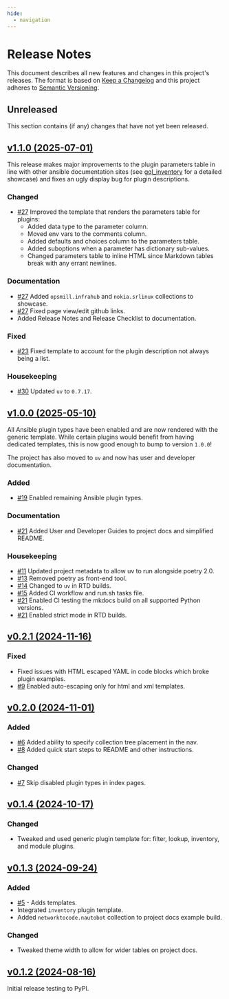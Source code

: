 ```yaml
---
hide:
  - navigation
---
```


# Release Notes

This document describes all new features and changes in this project's releases. The format is based on [Keep a Changelog](https://keepachangelog.com/en/1.0.0/) and this project adheres to [Semantic Versioning](https://semver.org/spec/v2.0.0.html).

## Unreleased

This section contains (if any) changes that have not yet been released.

## [v1.1.0 (2025-07-01)](https://github.com/cmsirbu/mkdocs-ansible-collection/releases/tag/v1.1.0)

This release makes major improvements to the plugin parameters table in line with other ansible documentation sites (see [gql_inventory](https://mkdocs-ansible-collection.readthedocs.io/en/latest/networktocode.nautobot/inventory/gql_inventory.html) for a detailed showcase) and fixes an ugly display bug for plugin descriptions.

### Changed

- [#27](https://github.com/cmsirbu/mkdocs-ansible-collection/pull/27) Improved the template that renders the parameters table for plugins:
    - Added data type to the parameter column.
    - Moved env vars to the comments column.
    - Added defaults and choices column to the parameters table.
    - Added suboptions when a parameter has dictionary sub-values.
    - Changed parameters table to inline HTML since Markdown tables break with any errant newlines.

### Documentation

- [#27](https://github.com/cmsirbu/mkdocs-ansible-collection/pull/27) Added `opsmill.infrahub` and `nokia.srlinux` collections to showcase.
- [#27](https://github.com/cmsirbu/mkdocs-ansible-collection/pull/27) Fixed page view/edit github links.
- Added Release Notes and Release Checklist to documentation.

### Fixed

- [#23](https://github.com/cmsirbu/mkdocs-ansible-collection/pull/23) Fixed template to account for the plugin description not always being a list.

### Housekeeping

- [#30](https://github.com/cmsirbu/mkdocs-ansible-collection/pull/30) Updated `uv` to `0.7.17`.

## [v1.0.0 (2025-05-10)](https://github.com/cmsirbu/mkdocs-ansible-collection/releases/tag/v1.0.0)

All Ansible plugin types have been enabled and are now rendered with the generic template. While certain plugins would benefit from having dedicated templates, this is now good enough to bump to version `1.0.0`!

The project has also moved to `uv` and now has user and developer documentation.

### Added

- [#19](https://github.com/cmsirbu/mkdocs-ansible-collection/pull/19) Enabled remaining Ansible plugin types.

### Documentation

- [#21](https://github.com/cmsirbu/mkdocs-ansible-collection/pull/21) Added User and Developer Guides to project docs and simplified README.

### Housekeeping

- [#11](https://github.com/cmsirbu/mkdocs-ansible-collection/pull/11) Updated project metadata to allow uv to run alongside poetry 2.0.
- [#13](https://github.com/cmsirbu/mkdocs-ansible-collection/pull/13) Removed poetry as front-end tool.
- [#14](https://github.com/cmsirbu/mkdocs-ansible-collection/pull/14) Changed to `uv` in RTD builds.
- [#15](https://github.com/cmsirbu/mkdocs-ansible-collection/pull/15) Added CI workflow and run.sh tasks file.
- [#21](https://github.com/cmsirbu/mkdocs-ansible-collection/pull/21) Enabled CI testing the mkdocs build on all supported Python versions.
- [#21](https://github.com/cmsirbu/mkdocs-ansible-collection/pull/21) Enabled strict mode in RTD builds.

## [v0.2.1 (2024-11-16)](https://github.com/cmsirbu/mkdocs-ansible-collection/releases/tag/v0.2.1)

### Fixed

- Fixed issues with HTML escaped YAML in code blocks which broke plugin examples.
- [#9](https://github.com/cmsirbu/mkdocs-ansible-collection/pull/9) Enabled auto-escaping only for html and xml templates.

## [v0.2.0 (2024-11-01)](https://github.com/cmsirbu/mkdocs-ansible-collection/releases/tag/v0.2.0)

### Added

- [#6](https://github.com/cmsirbu/mkdocs-ansible-collection/pull/6) Added ability to specify collection tree placement in the nav.
- [#8](https://github.com/cmsirbu/mkdocs-ansible-collection/pull/8) Added quick start steps to README and other instructions.

### Changed

- [#7](https://github.com/cmsirbu/mkdocs-ansible-collection/pull/7) Skip disabled plugin types in index pages.

## [v0.1.4 (2024-10-17)](https://github.com/cmsirbu/mkdocs-ansible-collection/releases/tag/v0.1.4)

### Changed

- Tweaked and used generic plugin template for: filter, lookup, inventory, and module plugins.

## [v0.1.3 (2024-09-24)](https://github.com/cmsirbu/mkdocs-ansible-collection/releases/tag/v0.1.3)

### Added

- [#5](https://github.com/cmsirbu/mkdocs-ansible-collection/pull/5) - Adds templates.
- Integrated `inventory` plugin template.
- Added `networktocode.nautobot` collection to project docs example build.

### Changed

- Tweaked theme width to allow for wider tables on project docs.

## [v0.1.2 (2024-08-16)](https://github.com/cmsirbu/mkdocs-ansible-collection/releases/tag/v0.1.2)

Initial release testing to PyPI.
